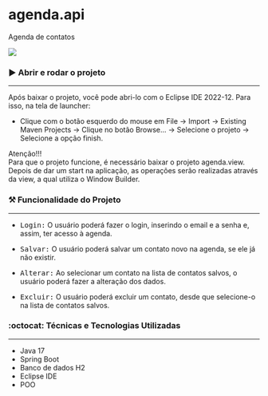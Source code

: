 # agenda.api
Agenda de contatos

<p>
<img src="https://img.shields.io/badge/STATUS-COMPLETO-green"/>
</p>

### :arrow_forward: Abrir e rodar o projeto
---
Após baixar o projeto, você pode abri-lo com o Eclipse IDE 2022-12. Para isso, na tela de launcher:
- Clique com o botão esquerdo do mouse em File -> Import -> Existing Maven Projects -> Clique no botão Browse... 
-> Selecione o projeto -> Selecione a opção finish.

Atenção!!!<br/>
Para que o projeto funcione, é necessário baixar o projeto agenda.view. <br/>
Depois de dar um start na aplicação, as operações serão realizadas através da view, a qual utiliza o Window Builder. 

### :hammer_and_pick: Funcionalidade do Projeto 
---

- <kbd>Login:</kbd> O usuário poderá fazer o login, inserindo o email e a senha e, assim, ter acesso à agenda.

- <kbd>Salvar:</kbd> O usuário poderá salvar um contato novo na agenda, se ele já não existir.

- <kbd>Alterar:</kbd> Ao selecionar um contato na lista de contatos salvos, o usuário poderá fazer a alteração dos dados.
  
- <kbd>Excluir:</kbd> O usuário poderá excluir um contato, desde que selecione-o na lista de contatos salvos.
  
###  :octocat: Técnicas e Tecnologias Utilizadas
---
- Java 17
- Spring Boot
- Banco de dados H2
- Eclipse IDE
- POO
